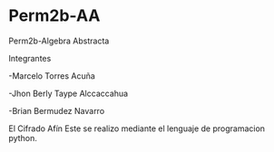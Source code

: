 # Perm2b-AA
Perm2b-Algebra Abstracta

Integrantes

-Marcelo Torres Acuña

-Jhon Berly Taype Alccaccahua

-Brian Bermudez Navarro

El Cifrado Afín
Este se realizo mediante el lenguaje de programacion python.
